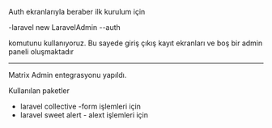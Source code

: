 Auth ekranlarıyla beraber ilk kurulum için 

-laravel new LaravelAdmin --auth

komutunu kullanıyoruz. Bu sayede giriş çıkış kayıt ekranları ve boş bir admin paneli oluşmaktadır


**************************

Matrix Admin entegrasyonu yapıldı. 


Kullanılan paketler

- laravel collective -form işlemleri için
- laravel sweet alert - alext işlemleri için
